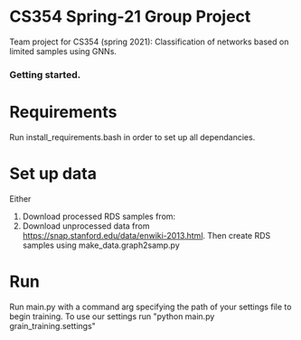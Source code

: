 # CS354 Spring-21 Group Project
Team project for CS354 (spring 2021): Classification of networks based on limited samples using GNNs.

### Getting started.
# Requirements
Run install_requirements.bash in order to set up all dependancies.

# Set up data
Either
1. Download processed RDS samples from: 
2. Download unprocessed data from https://snap.stanford.edu/data/enwiki-2013.html. Then create RDS samples using make_data.graph2samp.py

# Run
Run main.py with a command arg specifying the path of your settings file to begin training.
To use our settings run "python main.py grain_training.settings"

